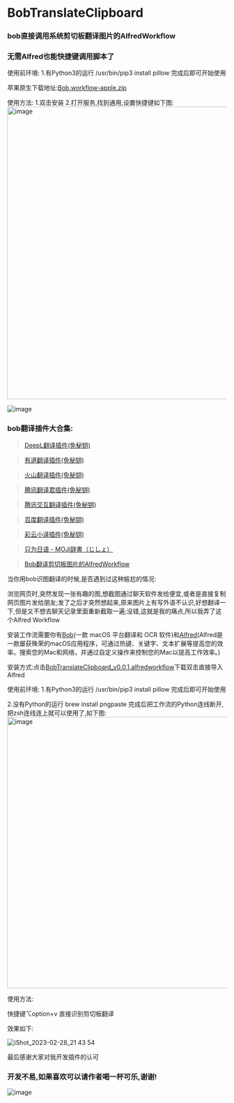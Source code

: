 # BobTranslateClipboard
### bob直接调用系统剪切板翻译图片的AlfredWorkflow

### 无需Alfred也能快捷键调用脚本了

使用前环境: 1.有Python3的运行 /usr/bin/pip3 install pillow 完成后即可开始使用

苹果原生下载地址:[Bob.workflow-apple.zip](https://github.com/akl7777777/BobTranslateClipboard/releases/download/v0.0.1/Bob.workflow-apple.zip)

使用方法:
1.双击安装
2.打开服务,找到通用,设置快捷键如下图:
<img width="670" alt="image" src="https://user-images.githubusercontent.com/84266551/222150342-d38452c0-7c18-4486-b4ae-5b02f93bf80a.png">



![image](https://user-images.githubusercontent.com/84266551/222148759-6cd395f2-318c-4ce4-b4a5-2ea8e968102f.png)


### bob翻译插件大合集:

>[DeepL翻译插件(免秘钥)](https://github.com/akl7777777/bob-plugin-akl-deepl-free-translate)

>[有道翻译插件(免秘钥)](https://github.com/akl7777777/bob-plugin-akl-youdao-free-translate)

>[火山翻译插件(免秘钥)](https://github.com/akl7777777/bob-plugin-akl-volcengine-free-translate)

>[腾讯翻译君插件(免秘钥)](https://github.com/akl7777777/bob-plugin-akl-tencent-free-translate)

>[腾讯交互翻译插件(免秘钥)](https://github.com/akl7777777/bob-plugin-akl-transmart-free-translate)

>[百度翻译插件(免秘钥)](https://github.com/akl7777777/bob-plugin-akl-baidu-free-translate)

>[彩云小译插件(免秘钥)](https://github.com/akl7777777/bob-plugin-akl-caiyunxiaoyi-free-translate)

>[只为日语 - MOJi辞書（じしょ）](https://github.com/akl7777777/bob-plugin-akl-mojidict-translate)

>[Bob翻译剪切板图片的AlfredWorkflow](https://github.com/akl7777777/BobTranslateClipboard)


当你用bob识图翻译的时候,是否遇到过这种尴尬的情况:

浏览网页时,突然发现一张有趣的图,想截图通过聊天软件发给便宜,或者是直接复制网页图片发给朋友;发了之后才突然想起来,原来图片上有写外语不认识,好想翻译一下,但是又不想去聊天记录里面重新截取一遍;没错,这就是我的痛点,所以我弄了这个Alfred Workflow

安装工作流需要你有[Bob](https://bobtranslate.com/)(一款 macOS 平台翻译和 OCR 软件)和[Alfred](https://www.alfredapp.com/)(Alfred是一款屡获殊荣的macOS应用程序，可通过热键、关键字、文本扩展等提高您的效率。搜索您的Mac和网络，并通过自定义操作来控制您的Mac以提高工作效率。)

安装方式:点击[BobTranslateClipboard_v0.0.1.alfredworkflow](https://github.com/akl7777777/BobTranslateClipboard/releases/download/v0.0.1/BobTranslateClipboard_v0.0.1.alfredworkflow)下载双击直接导入Alfred

使用前环境:
1.有Python3的运行
/usr/bin/pip3 install pillow
完成后即可开始使用

2.没有Python的运行
brew install pngpaste
完成后把工作流的Python连线断开,把zsh连线连上就可以使用了,如下图:
<img width="621" alt="image" src="https://user-images.githubusercontent.com/84266551/221875258-6b85790b-fbe3-41cd-b2af-2e626bf6a937.png">



使用方法:

快捷键⌥option+v 直接识别剪切板翻译

效果如下:

![iShot_2023-02-28_21 43 54](https://user-images.githubusercontent.com/84266551/221872349-5a738976-542d-4fbd-8de5-731f12b2a6ee.gif)


最后感谢大家对我开发插件的认可



### 开发不易,如果喜欢可以请作者喝一杯可乐,谢谢!


![image](https://user-images.githubusercontent.com/84266551/219829283-3ed1798e-aeed-4174-bbcb-f93bf3008817.png)

